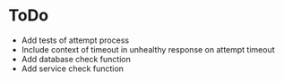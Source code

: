 ToDo
====

* Add tests of attempt process
* Include context of timeout in unhealthy response on attempt timeout
* Add database check function
* Add service check function
